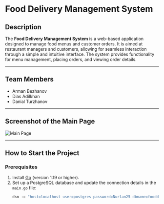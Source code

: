 # Food Delivery Management System

## Description
The **Food Delivery Management System** is a web-based application designed to manage food menus and customer orders. It is aimed at restaurant managers and customers, allowing for seamless interaction through a simple and intuitive interface. The system provides functionality for menu management, placing orders, and viewing order details.

---

## Team Members
- Arman Bezhanov  
- Dias Adilkhan  
- Danial Turzhanov  

---

## Screenshot of the Main Page
![Main Page](https://github.com/dias012rrr/fooddelivery/blob/main/5404458624341897279.jpg)

---

## How to Start the Project

### Prerequisites
1. Install [Go](https://go.dev/) (version 1.19 or higher).
2. Set up a PostgreSQL database and update the connection details in the `main.go` file:
   ```go
   dsn := "host=localhost user=postgres password=Nurlan25 dbname=fooddelivery port=27030 sslmode=disable"
